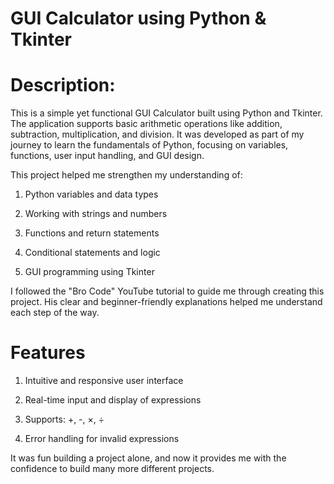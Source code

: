 # GUI Calculator using Python & Tkinter

# Description:

This is a simple yet functional GUI Calculator built using Python and Tkinter. 
The application supports basic arithmetic operations like addition, subtraction, multiplication, and division. 
It was developed as part of my journey to learn the fundamentals of Python, focusing on variables, functions, user input handling, and GUI design.

This project helped me strengthen my understanding of:

1. Python variables and data types

2. Working with strings and numbers

3. Functions and return statements

4. Conditional statements and logic

5. GUI programming using Tkinter

 I followed the "Bro Code" YouTube tutorial to guide me through creating this project. 
 His clear and beginner-friendly explanations helped me understand each step of the way.

# Features

1. Intuitive and responsive user interface

2. Real-time input and display of expressions

3. Supports: +, -, ×, ÷

4. Error handling for invalid expressions

It was fun building a project alone, and now it provides me with the confidence to build many more different projects.
